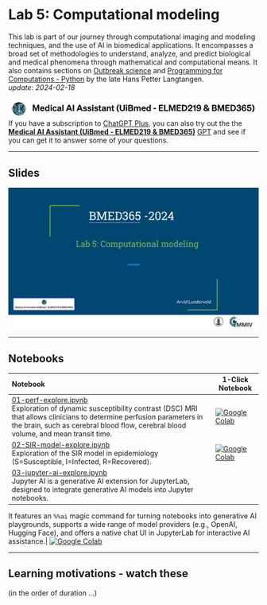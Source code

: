 # Lab 5: Computational modeling

This lab is part of our journey through computational imaging and modeling techniques, and the use of AI in biomedical applications. It encompasses a broad set of methodologies to understand, analyze, and predict biological and medical phenomena through mathematical and computational means.  It also contains sections on [Outbreak science](./outbreak-science-extra) and [Programming for Computations - Python](./prog4comp-SL-HPL-extra) by the late Hans Petter Langtangen.<br>  _update: 2024-02-18_


<!-- ![img](../assets/GPT-MedAI.png)<br> -->
<img src="../assets/GPT-MedAI.png" width="600"><br>
If you have a subscription to [ChatGPT Plus](https://openai.com/blog/chatgpt-plus), you can also try out the the [**Medical AI Assistant (UiBmed - ELMED219 & BMED365)**](https://chat.openai.com/g/g-d90dfN17H-medical-ai-assistant-uibmed-elmed219-bmed365) [GPT](https://openai.com/blog/introducing-gpts) and see if you can get it to answer some of your questions.

---------------

## Slides

<a href="https://docs.google.com/presentation/d/e/2PACX-1vRp-nRE9vG-SM8egBxQ8tVO_WOkWaGR8DGgS7qEMVHX8EEcO7T-jyeJy6rFsjpDhJ_2VDvL-tLmRu5e/pub?start=false&loop=false&delayms=3000 "><img src="assets/Lab5-slide-0.png"></a>


<!--
<img src="assets/Lab3-slide-0.png">
-->

------
## Notebooks

| Notebook    |      1-Click Notebook     
|:----------|------|
|  [01-perf-explore.ipynb](https://nbviewer.org/github/MMIV-ML/BMED365/blob/main/Lab5-Comp-Model/notebooks/01-perf-explore.ipynb) <br> Exploration of dynamic susceptibility contrast (DSC) MRI that allows clinicians to determine perfusion parameters in the brain, such as cerebral blood flow, cerebral blood volume, and mean transit time.| [![Google Colab](https://colab.research.google.com/assets/colab-badge.svg)](https://colab.research.google.com/github/MMIV-ML/BMED365/blob/main/Lab5-Comp-Model/notebooks/01-perf-explore.ipynb)
|  [02-SIR-model-explore.ipynb](https://nbviewer.org/github/MMIV-ML/BMED365/blob/main/Lab5-Comp-Model/notebooks/02-SIR-model-explore.ipynb) <br> Exploration of the SIR model in epidemiology (S=Susceptible, I=Infected, R=Recovered).| [![Google Colab](https://colab.research.google.com/assets/colab-badge.svg)](https://colab.research.google.com/github/MMIV-ML/BMED365/blob/main/Lab5-Comp-Model/notebooks/02-SIR-model-explore.ipynb)
| [03-jupyter-ai-explore.ipynb](https://nbviewer.org/github/MMIV-ML/BMED365/blob/main/Lab5-Comp-Model/notebooks/03-jupyter-ai-explore.ipynb) <br> Jupyter AI is a generative AI extension for JupyterLab, designed to integrate generative AI models into Jupyter notebooks. 
It features an `%%ai` magic command for turning notebooks into generative AI playgrounds, supports a wide range of model 
providers (e.g., OpenAI, Hugging Face), and offers a native chat UI in JupyterLab for interactive AI assistance.| [![Google Colab](https://colab.research.google.com/assets/colab-badge.svg)](https://colab.research.google.com/github/MMIV-ML/BMED365/blob/main/Lab5-Comp-Model/notebooks/03-jupyter-ai-explore.ipynb)

-----

## Learning motivations - watch these
(in the order of duration ...)

